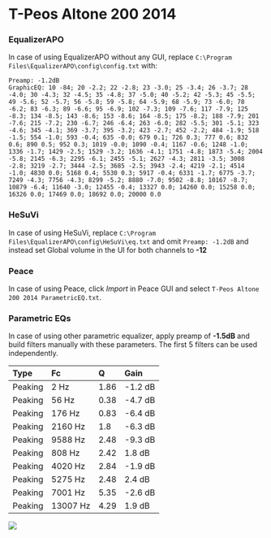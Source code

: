 # T-Peos Altone 200 2014

### EqualizerAPO
In case of using EqualizerAPO without any GUI, replace `C:\Program Files\EqualizerAPO\config\config.txt`
with:
```
Preamp: -1.2dB
GraphicEQ: 10 -84; 20 -2.2; 22 -2.8; 23 -3.0; 25 -3.4; 26 -3.7; 28 -4.0; 30 -4.3; 32 -4.5; 35 -4.8; 37 -5.0; 40 -5.2; 42 -5.3; 45 -5.5; 49 -5.6; 52 -5.7; 56 -5.8; 59 -5.8; 64 -5.9; 68 -5.9; 73 -6.0; 78 -6.2; 83 -6.3; 89 -6.6; 95 -6.9; 102 -7.3; 109 -7.6; 117 -7.9; 125 -8.3; 134 -8.5; 143 -8.6; 153 -8.6; 164 -8.5; 175 -8.2; 188 -7.9; 201 -7.6; 215 -7.2; 230 -6.7; 246 -6.4; 263 -6.0; 282 -5.5; 301 -5.1; 323 -4.6; 345 -4.1; 369 -3.7; 395 -3.2; 423 -2.7; 452 -2.2; 484 -1.9; 518 -1.5; 554 -1.0; 593 -0.4; 635 -0.0; 679 0.1; 726 0.3; 777 0.6; 832 0.6; 890 0.5; 952 0.3; 1019 -0.0; 1090 -0.4; 1167 -0.6; 1248 -1.0; 1336 -1.7; 1429 -2.5; 1529 -3.2; 1636 -4.1; 1751 -4.8; 1873 -5.4; 2004 -5.8; 2145 -6.3; 2295 -6.1; 2455 -5.1; 2627 -4.3; 2811 -3.5; 3008 -2.8; 3219 -2.7; 3444 -2.5; 3685 -2.5; 3943 -2.4; 4219 -2.1; 4514 -1.0; 4830 0.0; 5168 0.4; 5530 0.3; 5917 -0.4; 6331 -1.7; 6775 -3.7; 7249 -4.3; 7756 -4.3; 8299 -5.2; 8880 -7.0; 9502 -8.8; 10167 -8.7; 10879 -6.4; 11640 -3.0; 12455 -0.4; 13327 0.0; 14260 0.0; 15258 0.0; 16326 0.0; 17469 0.0; 18692 0.0; 20000 0.0
```

### HeSuVi
In case of using HeSuVi, replace `C:\Program Files\EqualizerAPO\config\HeSuVi\eq.txt` and omit `Preamp:
-1.2dB` and instead set Global volume in the UI for both channels to **-12**

### Peace
In case of using Peace, click *Import* in Peace GUI and select `T-Peos Altone 200 2014 ParametricEQ.txt`.

### Parametric EQs
In case of using other parametric equalizer, apply preamp of **-1.5dB** and build filters manually with
these parameters. The first 5 filters can be used independently.

| Type    | Fc       |    Q | Gain    |
|:--------|:---------|:-----|:--------|
| Peaking | 2 Hz     | 1.86 | -1.2 dB |
| Peaking | 56 Hz    | 0.38 | -4.7 dB |
| Peaking | 176 Hz   | 0.83 | -6.4 dB |
| Peaking | 2160 Hz  | 1.8  | -6.3 dB |
| Peaking | 9588 Hz  | 2.48 | -9.3 dB |
| Peaking | 808 Hz   | 2.42 | 1.8 dB  |
| Peaking | 4020 Hz  | 2.84 | -1.9 dB |
| Peaking | 5275 Hz  | 2.48 | 2.4 dB  |
| Peaking | 7001 Hz  | 5.35 | -2.6 dB |
| Peaking | 13007 Hz | 4.29 | 1.9 dB  |

![](https://raw.githubusercontent.com/jaakkopasanen/AutoEq/master/results/innerfidelity/sbaf-serious/T-Peos%20Altone%20200%202014/T-Peos%20Altone%20200%202014.png)